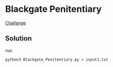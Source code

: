 Blackgate Penitentiary
======================

[Challange](Blackgate_Penitentiary.md)

## Solution

run
```
python3 Blackgate_Penitentiary.py < input1.txt
```